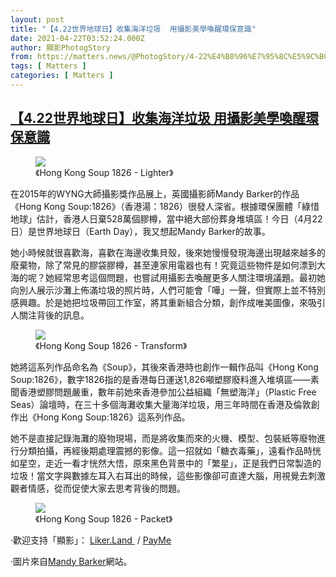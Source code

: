 ```yaml
---
layout: post
title: "【4.22世界地球日】收集海洋垃圾  用攝影美學喚醒環保意識"
date: 2021-04-22T03:52:24.000Z
author: 顯影PhotogStory
from: https://matters.news/@PhotogStory/4-22%E4%B8%96%E7%95%8C%E5%9C%B0%E7%90%83%E6%97%A5-%E6%94%B6%E9%9B%86%E6%B5%B7%E6%B4%8B%E5%9E%83%E5%9C%BE-%E7%94%A8%E6%94%9D%E5%BD%B1%E7%BE%8E%E5%AD%B8%E5%96%9A%E9%86%92%E7%92%B0%E4%BF%9D%E6%84%8F%E8%AD%98-bafyreidcuqa5nkerqeefv3g7bhbukl2uduxbzgpt3h2jju3577rbrzurum
tags: [ Matters ]
categories: [ Matters ]
---
```

<!--1619063544000-->
[【4.22世界地球日】收集海洋垃圾  用攝影美學喚醒環保意識](https://matters.news/@PhotogStory/4-22%E4%B8%96%E7%95%8C%E5%9C%B0%E7%90%83%E6%97%A5-%E6%94%B6%E9%9B%86%E6%B5%B7%E6%B4%8B%E5%9E%83%E5%9C%BE-%E7%94%A8%E6%94%9D%E5%BD%B1%E7%BE%8E%E5%AD%B8%E5%96%9A%E9%86%92%E7%92%B0%E4%BF%9D%E6%84%8F%E8%AD%98-bafyreidcuqa5nkerqeefv3g7bhbukl2uduxbzgpt3h2jju3577rbrzurum)
------

<div>
<figure class="image"><img src="https://assets.matters.news/embed/1faa47d6-436a-4b1d-be98-d3f5a40ddbcc.jpeg" data-asset-id="1faa47d6-436a-4b1d-be98-d3f5a40ddbcc" referrerpolicy="no-referrer"><figcaption><span>《Hong Kong Soup 1826 - Lighter》</span></figcaption></figure><p>在2015年的WYNG大師攝影獎作品展上，英國攝影師Mandy Barker的作品《Hong Kong Soup:1826》（香港湯：1826）很發人深省。根據環保團體「綠惜地球」估計，香港人日棄528萬個膠樽，當中絕大部份葬身堆填區！今日（4月22日）是世界地球日（Earth Day），我又想起Mandy Barker的故事。</p><p>她小時候就很喜歡海，喜歡在海邊收集貝殼，後來她慢慢發現海邊出現越來越多的廢棄物，除了常見的膠袋膠樽，甚至連家用電器也有！究竟這些物件是如何漂到大海的呢？她經常思考這個問題，也嘗試用攝影去喚醒更多人關注環境議題。最初她向別人展示沙灘上佈滿垃圾的照片時，人們可能會「嘩」一聲，但實際上並不特別感興趣。於是她把垃圾帶回工作室，將其重新組合分類，創作成唯美圖像，來吸引人關注背後的訊息。</p><figure class="image"><img src="https://assets.matters.news/embed/ec94c06c-294f-4f3a-8f3b-b464ae7ba7f7.jpeg" data-asset-id="ec94c06c-294f-4f3a-8f3b-b464ae7ba7f7" referrerpolicy="no-referrer"><figcaption><span>《Hong Kong Soup 1826 - Transform》</span></figcaption></figure><p>她將這系列作品命名為《Soup》，其後來香港時也創作一輯作品叫《Hong Kong Soup:1826》，數字1826指的是香港每日運送1,826噸塑膠廢料進入堆填區——素聞香港塑膠問題嚴重，數年前她來香港參加公益組織「無塑海洋」（Plastic Free Seas）論壇時，在三十多個海灘收集大量海洋垃圾，用三年時間在香港及倫敦創作出《Hong Kong Soup:1826》這系列作品。</p><p>她不是直接記錄海灘的廢物現場，而是將收集而來的火機、模型、包裝紙等廢物進行分類拍攝，再經後期處理震撼的影像。這一招就如「糖衣毒藥」，遠看作品時恍如星空，走近一看才恍然大悟，原來黑色背景中的「繁星」，正是我們日常製造的垃圾！當文字與數據左耳入右耳出的時候，這些影像卻可直達大腦，用視覺去刺激觀者情感，從而促使大家去思考背後的問題。</p><figure class="image"><img src="https://assets.matters.news/embed/fd412f00-1ce2-4cbd-81c0-dcbc529edbd9.jpeg" data-asset-id="fd412f00-1ce2-4cbd-81c0-dcbc529edbd9" referrerpolicy="no-referrer"><figcaption><span>《Hong Kong Soup 1826 - Packet》</span></figcaption></figure><p>·歡迎支持「顯影」： <a href="https://liker.land/photogstory2020/civic" target="_blank">Liker.Land </a> / <a href="http://payme.hsbc/photogstory" target="_blank">PayMe</a> </p><p>·圖片來自<a href="https://www.mandy-barker.com/work" target="_blank">Mandy Barker</a>網站。</p><p><br></p>
</div>
